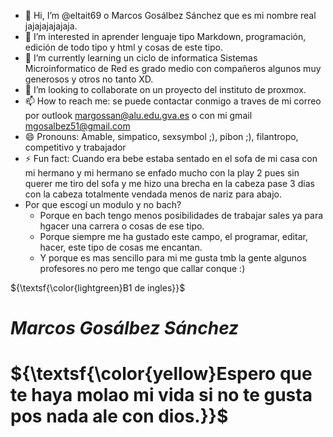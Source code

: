 - 👋 Hi, I’m @eltait69 o Marcos Gosálbez Sánchez que es mi nombre real jajajajajajaja.
- 👀 I’m interested in aprender lenguaje tipo Markdown, programación, edición de todo tipo y html y cosas de este tipo.
- 🌱 I’m currently learning un ciclo de informatica Sistemas Microinformatico de Red es grado medio con compañeros algunos muy generosos y otros no tanto XD.
- 💞️ I’m looking to collaborate on un proyecto del instituto de proxmox.
- 📫 How to reach me: se puede contactar conmigo a traves de mi correo por outlook margossan@alu.edu.gva.es o con mi gmail mgosalbez51@gmail.com
- 😄 Pronouns: Amable, simpatico, sexsymbol ;), pibon ;), filantropo, competitivo y trabajador
- ⚡ Fun fact: Cuando era bebe estaba sentado en el sofa de mi casa con mi hermano y mi hermano se enfado mucho con la play 2 pues sin querer me tiro del sofa y me hizo una brecha en la cabeza pase 3 dias con la cabeza totalmente vendada menos de nariz para abajo.
- Por que escogí un modulo y no bach?  
    - Porque en bach tengo menos posibilidades de trabajar sales ya para hgacer una carrera o cosas de ese tipo.
    - Porque siempre me ha gustado este campo, el programar, editar, hacer, este tipo de cosas me encantan.
    - Y porque es mas sencillo para mi me gusta tmb la gente algunos profesores no pero me tengo que callar conque :)
 
      
${\textsf{\color{lightgreen}B1 de ingles}}$
<!---
eltait69/eltait69 is a ✨ special ✨ repository because its `README.md` (this file) appears on your GitHub profile.
You can click the Preview link to take a look at your changes.
--->
# _Marcos Gosálbez Sánchez_
# ${\textsf{\color{yellow}Espero que te haya molao mi vida si no te gusta pos nada ale con dios.}}$
